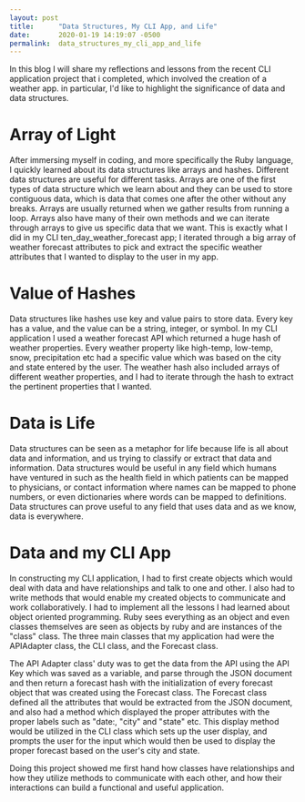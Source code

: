 ```yaml
---
layout: post
title:      "Data Structures, My CLI App, and Life"
date:       2020-01-19 14:19:07 -0500
permalink:  data_structures_my_cli_app_and_life
---
```



In this blog I will share my reflections and lessons from the recent CLI application project that i completed, which involved the creation of a weather app. in particular, I'd like to highlight the significance of data and data structures. 

# Array of Light

After immersing myself in coding, and more specifically the Ruby language, I quickly learned about its data structures like arrays and hashes. Different data structures are useful for different tasks. Arrays are one of the first types of data structure which we learn about and they can be used to store contiguous data, which is data that comes one after the other without any breaks. Arrays are usually returned when we gather results from running a loop. Arrays also have many of their own methods and we can iterate through arrays to give us specific data that we want. This is exactly what I did in my CLI ten_day_weather_forecast app; I iterated through a big array of weather forecast attributes to pick and extract the specific weather attributes that I wanted to display to the user in my app. 


# Value of Hashes
Data structures like hashes use key and value pairs to store data. Every key has a value, and the value can be a string, integer, or symbol. In my CLI application I used a weather forecast API which returned a huge hash of weather properties. Every weather property like high-temp, low-temp, snow, precipitation etc had a specific value which was based on the city and state entered by the user. The weather hash also included arrays of different weather properties, and I had to iterate through the hash to extract the pertinent properties that I wanted. 

# Data is Life
Data structures can be seen as a metaphor for life because life is all about data and information, and us trying to classify or extract that data and information. Data structures would be useful in any field which humans have ventured in such as the health field in which patients can be mapped to physicians, or contact information where names can be mapped to phone numbers, or even dictionaries where words can be mapped to definitions. Data structures can prove useful to any field that uses data and as we know, data is everywhere. 


# Data and my CLI App
In constructing my CLI application, I had to first create objects which would deal with data and have relationships and talk to one and other. I also had to write methods that would enable my created objects to communicate and work collaboratively. I had to implement all the lessons I had learned about object oriented programming. Ruby sees everything as an object and even classes themselves are seen as objects by ruby and are instances of the "class" class. The three main classes that my application had were the APIAdapter class, the CLI class, and the Forecast class. 

The API Adapter class' duty was to get the data from the API using the API Key which was saved as a variable, and parse through the JSON document and then return a forecast hash with the initialization of every forecast object that was created using the Forecast class. The Forecast class defined all the attributes that would be extracted from the JSON document, and also had a method which displayed the proper attributes with the proper labels such as "date:, "city" and "state" etc. This display method would be utilized in the CLI class which sets up the user display, and prompts the user for the input which would then be used to display the proper forecast based on the user's city and state. 

Doing this project showed me first hand how classes have relationships and how they utilize methods to communicate with each other, and how their interactions can build a functional and useful application. 
